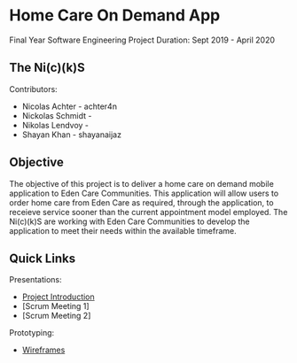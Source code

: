 # Home Care On Demand App
Final Year Software Engineering Project
Duration: Sept 2019 - April 2020

## The Ni(c)(k)S
Contributors:
- Nicolas Achter - achter4n
- Nickolas Schmidt - 
- Nikolas Lendvoy - 
- Shayan Khan - shayanaijaz

## Objective
The objective of this project is to deliver a home care on demand mobile application to Eden Care Communities. This application will allow users to order home care from Eden Care as required, through the application, to receieve service sooner than the current appointment model employed. The Ni(c)(k)S are working with Eden Care Communities to develop the application to meet their needs within the available timeframe.

## Quick Links
Presentations:
- [Project Introduction](./Presentations/Project%20Introduction.pptx.pdf)
- [Scrum Meeting 1]
- [Scrum Meeting 2]

Prototyping:
- [Wireframes](./Prototypes/Wireframes)